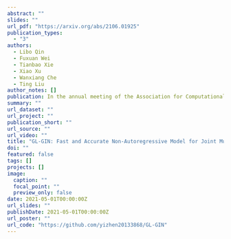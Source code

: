 ```yaml
---
abstract: ""
slides: ""
url_pdf: "https://arxiv.org/abs/2106.01925"
publication_types:
  - "3"
authors:
  - Libo Qin
  - Fuxuan Wei
  - Tianbao Xie
  - Xiao Xu
  - Wanxiang Che
  - Ting Liu
author_notes: []
publication: In the annual meeting of the Association for Computational Linguistic *Proceedings of ACL 2021*, Long Paper, Oral
summary: ""
url_dataset: ""
url_project: ""
publication_short: ""
url_source: ""
url_video: ""
title: "GL-GIN: Fast and Accurate Non-Autoregressive Model for Joint Multiple Intent Detection and Slot Filling."
doi: ""
featured: false
tags: []
projects: []
image:
  caption: ""
  focal_point: ""
  preview_only: false
date: 2021-05-01T00:00:00Z
url_slides: ""
publishDate: 2021-05-01T00:00:00Z
url_poster: ""
url_code: "https://github.com/yizhen20133868/GL-GIN"
---
```

